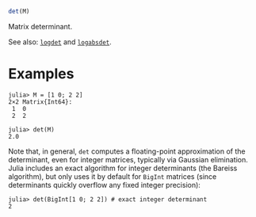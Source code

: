 ```julia
det(M)
```

Matrix determinant.

See also: [`logdet`](@ref) and [`logabsdet`](@ref).

# Examples

```jldoctest
julia> M = [1 0; 2 2]
2×2 Matrix{Int64}:
 1  0
 2  2

julia> det(M)
2.0
```

Note that, in general, `det` computes a floating-point approximation of the determinant, even for integer matrices, typically via Gaussian elimination. Julia includes an exact algorithm for integer determinants (the Bareiss algorithm), but only uses it by default for `BigInt` matrices (since determinants quickly overflow any fixed integer precision):

```jldoctest
julia> det(BigInt[1 0; 2 2]) # exact integer determinant
2
```
